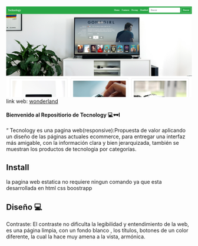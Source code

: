 ![wonderland](https://raw.githubusercontent.com/fagust1992/cv/main/img/imagen-readme-Ecommerce-technology.png "technology")
link web:
[wonderland](https://technology1992.netlify.app/)

#### Bienvenido al Repositiorio de Tecnology  💻🕶I
“ Tecnology es una pagina web(responsive):Propuesta de valor aplicando un diseño de las páginas actuales ecommerce, para entregar una interfaz más amigable, con la información clara y bien jerarquizada, también se muestran los productos de tecnologia por categorías.

## Install
la pagina web estatica no requiere ningun comando ya que esta desarrollada en html css boostrapp

## Diseño 💻
 Contraste: El contraste no dificulta la legibilidad y entendimiento de la  web, es una página limpia, con un fondo blanco , los títulos, botones de un color diferente, la cual la hace muy amena a la vista, armónica.
